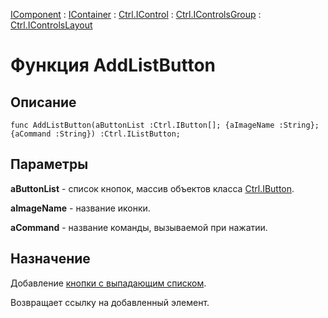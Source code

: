 ﻿---
Link: Com.Ctrl.IControlsLayout.@AddListButton
---

[IComponent](topic:Com.Custom.ComClasses.IComponent.Default) :
[IContainer](topic:Com.Custom.ComClasses.IContainer.Default) :
[Ctrl.IControl](topic:Com.Custom.ComClasses.Ctrl.IControl.Default) :
[Ctrl.IControlsGroup](topic:Com.Custom.ComClasses.Ctrl.IControlsGroup.Default) :
[Ctrl.IControlsLayout](Default)

# Функция AddListButton

## Описание

    func AddListButton(aButtonList :Ctrl.IButton[]; {aImageName :String}; {aCommand :String}) :Ctrl.IListButton;

## Параметры

**aButtonList** - список кнопок, массив объектов класса [Ctrl.IButton](topic:.Custom.ComClasses.Ctrl.IButton.Default).

**aImageName** - название иконки.

**aCommand** - название команды, вызываемой при нажатии.

## Назначение

Добавление [кнопки с выпадающим списком](topic:.Custom.ComClasses.Ctrl.IListButton.Default).

Возвращает ссылку на добавленный элемент.